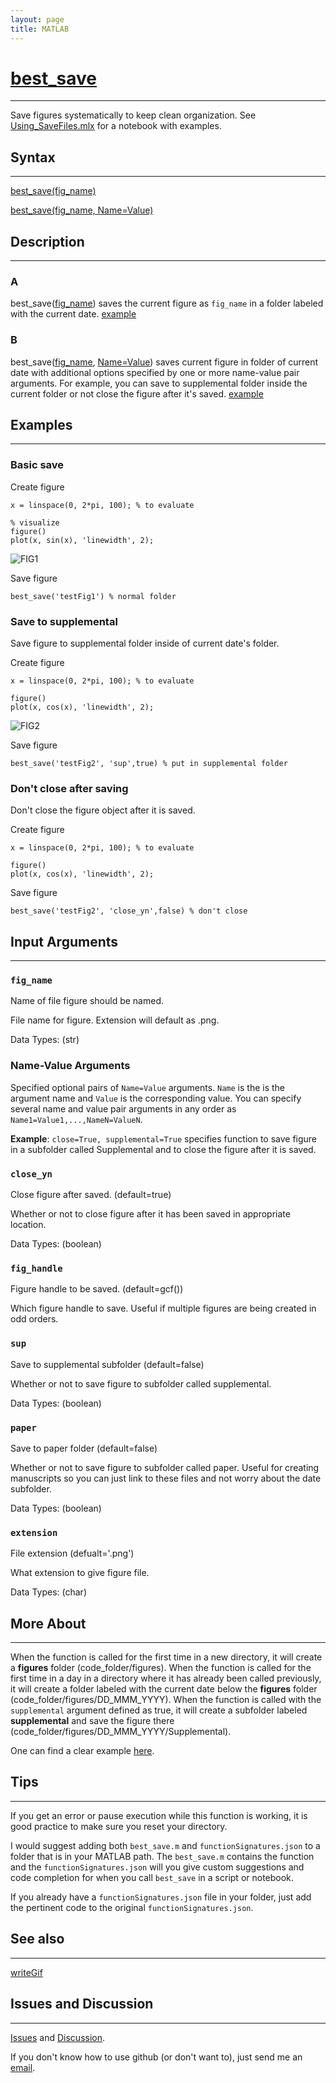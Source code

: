 ```yaml
---
layout: page
title: MATLAB
---
```


# [best_save](https://github.com/tulimid1/savingFigures_matlabPython/blob/main/best_save.m)
---

Save figures systematically to keep clean organization. See [Using_SaveFiles.mlx](https://github.com/tulimid1/savingFigures_matlabPython/blob/main/Using_SaveFiles.mlx) for a notebook with examples. 

## Syntax
---

[best_save(fig_name)](#a)

[best_save(fig_name, Name=Value)](#b)

## Description
---
### A
best_save([fig_name](#fig_name)) saves the current figure as `fig_name` in a folder labeled with the current date. [example](#basic-save)

### B 
best_save([fig_name](#fig_name), [Name=Value](#name-value-arguments)) saves current figure in folder of current date with additional options specified by one or more name-value pair arguments. For example, you can save to supplemental folder inside the current folder or not close the figure after it's saved. [example](#save-to-supplemental)

## Examples 
---
### Basic save
Create figure
    
    x = linspace(0, 2*pi, 100); % to evaluate

    % visualize
    figure()
    plot(x, sin(x), 'linewidth', 2);

![FIG1](/assets/testFig1m.png)

Save figure 

    best_save('testFig1') % normal folder 

### Save to supplemental
Save figure to supplemental folder inside of current date's folder.

Create figure
    
    x = linspace(0, 2*pi, 100); % to evaluate
    
    figure()
    plot(x, cos(x), 'linewidth', 2);

![FIG2](/assets/testFig2m.png)

Save figure 

    best_save('testFig2', 'sup',true) % put in supplemental folder  

### Don't close after saving 
Don't close the figure object after it is saved.

Create figure
    
    x = linspace(0, 2*pi, 100); % to evaluate
    
    figure()
    plot(x, cos(x), 'linewidth', 2);

Save figure 

    best_save('testFig2', 'close_yn',false) % don't close  

## Input Arguments
---
### ```fig_name```
Name of file figure should be named. 

File name for figure. Extension will default as .png. 

Data Types: (str)

### Name-Value Arguments

Specified optional pairs of ```Name=Value``` arguments. ```Name``` is the is the argument name and ```Value``` is the corresponding value. You can specify several name and value pair arguments in any order as ```Name1=Value1,...,NameN=ValueN```. 

**Example**: ```close=True, supplemental=True``` specifies function to save figure in a subfolder called Supplemental and to close the figure after it is saved. 

### ```close_yn```
Close figure after saved. (default=true)

Whether or not to close figure after it has been saved in appropriate location. 

Data Types: (boolean)

### `fig_handle`
Figure handle to be saved. (default=gcf())

Which figure handle to save. Useful if multiple figures are being created in odd orders. 

### ```sup```
Save to supplemental subfolder (default=false)

Whether or not to save figure to subfolder called supplemental. 

Data Types: (boolean)

### `paper`
Save to paper folder (default=false)

Whether or not to save figure to subfolder called paper. Useful for creating manuscripts so you can just link to these files and not worry about the date subfolder. 

Data Types: (boolean)

### `extension`
File extension (defualt='.png')

What extension to give figure file. 

Data Types: (char)

## More About 
---

When the function is called for the first time in a new directory, it will create a **figures** folder (code_folder/figures). When the function is called for the first time in a day in a directory where it has already been called previously, it will create a folder labeled with the current date below the **figures** folder (code_folder/figures/DD_MMM_YYYY). When the function is called with the `supplemental` argument defined as true, it will create a subfolder labeled **supplemental** and save the figure there (code_folder/figures/DD_MMM_YYYY/Supplemental). 

One can find a clear example [here](https://github.com/tulimid1/savingFigures_matlabPython/tree/main/figures). 

## Tips 
---

If you get an error or pause execution while this function is working, it is good practice to make sure you reset your directory. 

I would suggest adding both `best_save.m` and `functionSignatures.json` to a folder that is in your MATLAB path. The `best_save.m` contains the function and the `functionSignatures.json` will you give custom suggestions and code completion for when you call `best_save` in a script or notebook. 

If you already have a `functionSignatures.json` file in your folder, just add the pertinent code to the original `functionSignatures.json`. 

## See also
---

[writeGif](https://github.com/tulimid1/savingFigures_matlabPython/blob/main/writeGif.m)

## Issues and Discussion 
---

[Issues](https://github.com/tulimid1/savingFigures_matlabPython/issues) and [Discussion](https://github.com/tulimid1/savingFigures_matlabPython/discussions).

If you don't know how to use github (or don't want to), just send me an [email](mailto:tulimid@udel.edu). 
